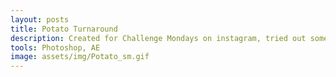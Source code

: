 ```yaml
---
layout: posts
title: Potato Turnaround
description: Created for Challenge Mondays on instagram, tried out some texture looping and background depth.
tools: Photoshop, AE
image: assets/img/Potato_sm.gif
---
```

